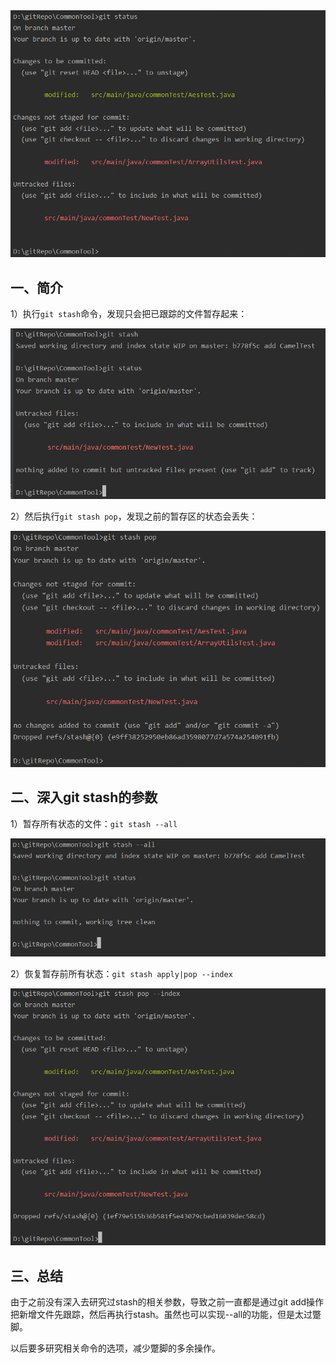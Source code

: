 <img src="../../src/main/resources/picture/1240-20210115033558432.png" alt="初始状态" style="zoom:67%;" />

## 一、简介
1）执行`git stash`命令，发现只会把已跟踪的文件暂存起来：

<img src="../../src/main/resources/picture/1240-20210115033558462.png" alt="执行git stash" style="zoom:67%;" />

2）然后执行`git stash pop`，发现之前的暂存区的状态会丢失：

<img src="../../src/main/resources/picture/1240-20210115033558476.png" alt="执行git stash pop" style="zoom:67%;" />


## 二、深入git stash的参数
1）暂存所有状态的文件：`git stash --all`

<img src="../../src/main/resources/picture/1240-20210115033558484.png" alt="git stash --all" style="zoom:67%;" />

2）恢复暂存前所有状态：`git stash apply|pop --index`

<img src="../../src/main/resources/picture/1240-20210115033558463.png" alt="git stash pop --index" style="zoom:67%;" />

## 三、总结
由于之前没有深入去研究过stash的相关参数，导致之前一直都是通过git add操作把新增文件先跟踪，然后再执行stash。虽然也可以实现--all的功能，但是太过蹩脚。

以后要多研究相关命令的选项，减少蹩脚的多余操作。